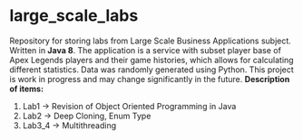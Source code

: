 # large_scale_labs
Repository for storing labs from Large Scale Business Applications subject. Written in **Java 8**.
The application is a service with subset player base of Apex Legends players and their game histories, which allows for calculating different statistics. Data was randomly generated using Python. This project is work in progress and may change significantly in the future.
**Description of items:**
1. Lab1 -> Revision of Object Oriented Programming in Java
2. Lab2 -> Deep Cloning, Enum Type
3. Lab3_4 -> Multithreading
